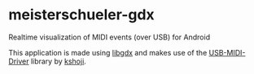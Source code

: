 meisterschueler-gdx
===================

Realtime visualization of MIDI events (over USB) for Android

This application is made using [libgdx](https://github.com/libgdx/libgdx) and makes use of the [USB-MIDI-Driver](https://github.com/kshoji/USB-MIDI-Driver) library by [kshoji](https://github.com/kshoji).
